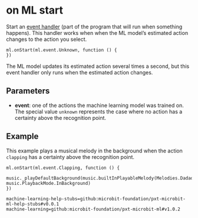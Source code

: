 # on ML start

Start an [event handler](/reference/event-handler) (part of the program that will run when something happens). This handler works when when the ML model’s estimated action changes to the action you select.

```sig
ml.onStart(ml.event.Unknown, function () {
})
```

The ML model updates its estimated action several times a second, but this event handler only runs when the estimated action changes.

## Parameters

- **event**: one of the actions the machine learning model was trained on. The special value `unknown` represents the case where no action has a certainty above the recognition point.

## Example

This example plays a musical melody in the background when the action `clapping` has a certainty above the recognition point.

```blocks
ml.onStart(ml.event.Clapping, function () {
    music._playDefaultBackground(music.builtInPlayableMelody(Melodies.Dadadadum), music.PlaybackMode.InBackground)
})
```

```package
machine-learning-help-stubs=github:microbit-foundation/pxt-microbit-ml-help-stubs#v0.0.1
machine-learning=github:microbit-foundation/pxt-microbit-ml#v1.0.2
```
